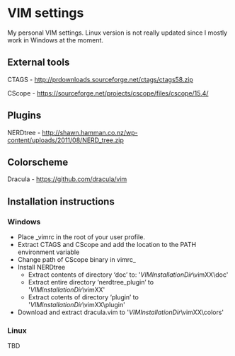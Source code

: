 # VIM settings

My personal VIM settings. Linux version is not really updated since I mostly work in Windows at the moment.

## External tools

CTAGS - http://prdownloads.sourceforge.net/ctags/ctags58.zip

CScope - https://sourceforge.net/projects/cscope/files/cscope/15.4/

## Plugins

NERDtree - http://shawn.hamman.co.nz/wp-content/uploads/2011/08/NERD_tree.zip

## Colorscheme

Dracula - https://github.com/dracula/vim

## Installation instructions

### Windows
- Place _vimrc in the root of your user profile.
- Extract CTAGS and CScope and add the location to the PATH environment variable
- Change path of CScope binary in vimrc_
- Install NERDtree
  - Extract contents of directory ‘doc’ to: '<i>VIMInstallationDir</i>\vimXX\doc'
  - Extract entire directory ‘nerdtree_plugin’ to '<i>VIMInstallationDir</i>\vimXX\'
  - Extract cotents of directory ‘plugin’ to '<i>VIMInstallationDir</i>\vimXX\plugin\'
- Download and extract dracula.vim to '<i>VIMInstallationDir</i>\vimXX\colors\'

### Linux
TBD

